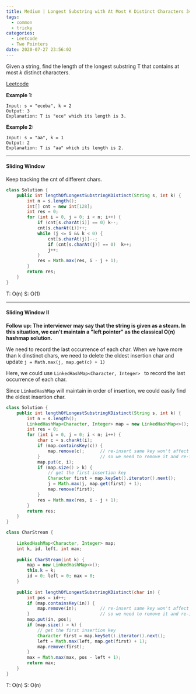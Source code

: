 ```yaml
---
title: Medium | Longest Substring with At Most K Distinct Characters 340
tags:
  - common
  - tricky
categories:
  - Leetcode
  - Two Pointers
date: 2020-07-27 23:56:02
---
```


Given a string, find the length of the longest substring T that contains at most *k* distinct characters.

[Leetcode](https://leetcode.com/problems/longest-substring-with-at-most-k-distinct-characters/)

<!--more-->

**Example 1:**

```
Input: s = "eceba", k = 2
Output: 3
Explanation: T is "ece" which its length is 3.
```

**Example 2:**

```
Input: s = "aa", k = 1
Output: 2
Explanation: T is "aa" which its length is 2.
```

---

#### Sliding Window 

Keep tracking the cnt of different chars.

```java
class Solution {
    public int lengthOfLongestSubstringKDistinct(String s, int k) {
        int n = s.length();
        int[] cnt = new int[128];
        int res = 0;
        for (int i = 0, j = 0; i < n; i++) {
            if (cnt[s.charAt(i)] == 0) k--;
            cnt[s.charAt(i)]++;
            while (j <= i && k < 0) {
                cnt[s.charAt(j)]--;
                if (cnt[s.charAt(j)] == 0)  k++;
                j++;
            }
            res = Math.max(res, i - j + 1);
        }
        return res;
    }
}
```

T: O(n)		S: O(1)

---

#### Sliding Window II

**Follow up: The interviewer may say that the string is given as a steam. In this situation, we can't maintain a "left pointer" as the classical O(n) hashmap solution.**

We need to record the last occurrence of each char. When we have more than k dinstinct chars, we need to delete the oldest insertion char and update `j = Math.max(j, map.get(c) + 1)`

Here, we could use `LinkedHashMap<Character, Integer> ` to record the last occurrence of each char.

Since `LinkedHashMap` will maintain in order of insertion, we could easily find the oldest insertion char.

```java
class Solution {
    public int lengthOfLongestSubstringKDistinct(String s, int k) {
        int n = s.length();
        LinkedHashMap<Character, Integer> map = new LinkedHashMap<>();
        int res = 0;
        for (int i = 0, j = 0; i < n; i++) {
            char c = s.charAt(i);
            if (map.containsKey(c)) {
                map.remove(c);      // re-insert same key won't affect insertion order
            }                       // so we need to remove it and re-insert
            map.put(c, i);
            if (map.size() > k) {
                // get the first insertion key
                Character first = map.keySet().iterator().next();
                j = Math.max(j, map.get(first) + 1);
                map.remove(first);
            }
            res = Math.max(res, i - j + 1);
        }
        return res;
    }
}
```

```java
class CharStream {
    
    LinkedHashMap<Character, Integer> map;
    int k, id, left, int max;
    
    public CharStream(int k) {
        map = new LinkedHashMap<>();
        this.k = k;
        id = 0; left = 0; max = 0;
    }
    
    public int lengthOfLongestSubstringKDistinct(char in) {
        int pos = id++;
        if (map.containsKey(in)) {
            map.remove(in);         // re-insert same key won't affect insertion order
        }                           // so we need to remove it and re-insert
        map.put(in, pos);
        if (map.size() > k) {
            // get the first insertion key
            Character first = map.keySet().iterator().next();
            left = Math.max(left, map.get(first) + 1);
            map.remove(first);
        }
        max = Math.max(max, pos - left + 1);
        return max;
    }
}
```

T: O(n)			S: O(n)